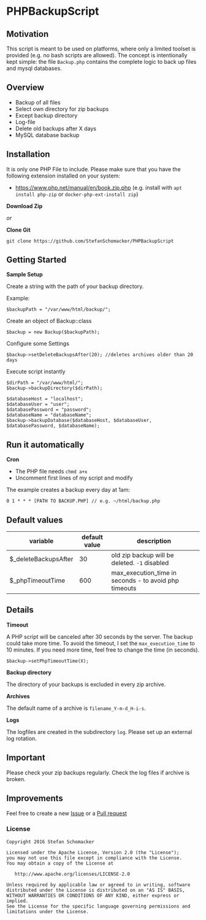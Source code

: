 # PHPBackupScript

## Motivation
This script is meant to be used on platforms, where only a limited toolset is provided (e.g. no bash scripts are allowed).
The concept is intentionally kept simple: the file `Backup.php` contains the complete logic to back up files and mysql databases.

## Overview
* Backup of all files
* Select own directory for zip backups
* Except backup directory
* Log-file
* Delete old backups after X days
* MySQL database backup


## Installation
It is only one PHP File to include.
Please make sure that you have the following extension installed on your system:
- https://www.php.net/manual/en/book.zip.php (e.g. install with `apt install php-zip` or `docker-php-ext-install zip`)

**Download Zip**

_or_

**Clone Git**

```
git clone https://github.com/StefanSchomacker/PHPBackupScript
```

## Getting Started
**Sample Setup**

Create a string with the path of your backup directory.

Example:
```
$backupPath = "/var/www/html/backup/";
```

Create an object of Backup::class

```
$backup = new Backup($backupPath);
```

Configure some Settings

```
$backup->setDeleteBackupsAfter(20); //deletes archives older than 20 days
```

Execute script instantly

```
$dirPath = "/var/www/html/";
$backup->backupDirectory($dirPath);

$databaseHost = "localhost";
$databaseUser = "user";
$databasePassword = "password";
$databaseName = "databaseName";
$backup->backupDatabase($databaseHost, $databaseUser, $databasePassword, $databaseName);
```

## Run it automatically
**Cron**

* The PHP file needs `chmd a+x`
* Uncomment first lines of my script and modify

The example creates a backup every day at 1am:

```
0 1 * * * [PATH TO BACKUP.PHP] // e.g. ~/html/backup.php
```

## Default values
variable | default value | description
------------ | ------------- | -------------
$_deleteBackupsAfter | 30 | old zip backup will be deleted. `-1` disabled
$_phpTimeoutTime | 600 | max_execution_time in seconds - to avoid php timeouts

## Details
**Timeout**

A PHP script will be canceled after 30 seconds by the server.
The backup could take more time.
To avoid the timeout, I set the `max_execution_time` to 10 minutes. 
If you need more time, feel free to change the time (in seconds).

```
$backup->setPhpTimeoutTime(X);
```

**Backup directory**

The directory of your backups is excluded in every zip archive.

**Archives**

The default name of a archive is `filename_Y-m-d_H-i-s`.

**Logs**

The logfiles are created in the subdirectory `log`.
Please set up an external log rotation.

## Important
Please check your zip backups regularly.
Check the log files if archive is broken.

## Improvements
Feel free to create a new
[Issue](https://github.com/StefanSchomacker/PHPBackupScript/issues) or a 
[Pull request](https://github.com/StefanSchomacker/PHPBackupScript/pulls)

### License

    Copyright 2016 Stefan Schomacker

    Licensed under the Apache License, Version 2.0 (the "License");
    you may not use this file except in compliance with the License.
    You may obtain a copy of the License at

       http://www.apache.org/licenses/LICENSE-2.0

    Unless required by applicable law or agreed to in writing, software
    distributed under the License is distributed on an "AS IS" BASIS,
    WITHOUT WARRANTIES OR CONDITIONS OF ANY KIND, either express or implied.
    See the License for the specific language governing permissions and
    limitations under the License.

